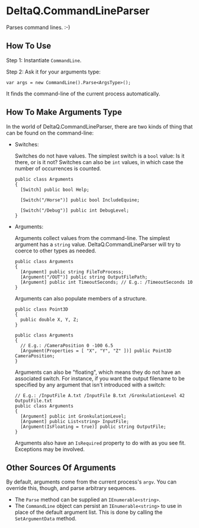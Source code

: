# DeltaQ.CommandLineParser

Parses command lines. :-)

## How To Use

Step 1: Instantiate `CommandLine`.

Step 2: Ask it for your arguments type:

```
var args = new CommandLine().Parse<ArgsType>();
```

It finds the command-line of the current process automatically.

## How To Make Arguments Type

In the world of DeltaQ.CommandLineParser, there are two kinds of thing that can be found on the command-line:

* Switches:

    Switches do not have values. The simplest switch is a `bool` value: Is it there, or is it not? Switches can also be `int` values, in which case the number of occurrences is counted.

    ```
    public class Arguments
    {
      [Switch] public bool Help;

      [Switch("/Horse")] public bool IncludeEquine;

      [Switch("/Debug")] public int DebugLevel;
    }
    ```

* Arguments:

   Arguments collect values from the command-line. The simplest argument has a `string` value. DeltaQ.CommandLineParser will try to coerce to other types as needed.

    ```
    public class Arguments
    {
      [Argument] public string FileToProcess;
      [Argument("/OUT")] public string OutputFilePath;
      [Argument] public int TimeoutSeconds; // E.g.: /TimeoutSeconds 10
    }
    ```

    Arguments can also populate members of a structure.
    ```
    public class Point3D
    {
      public double X, Y, Z;
    }

    public class Arguments
    {
      // E.g.: /CameraPosition 0 -100 6.5
      [Argument(Properties = [ "X", "Y", "Z" ])] public Point3D CameraPosition;
    }
    ```

    Arguments can also be "floating", which means they do not have an associated switch. For instance, if you want the output filename to be specified by any argument that isn't introduced with a switch:

    ```
    // E.g.: /InputFile A.txt /InputFile B.txt /GronkulationLevel 42 OutputFile.txt
    public class Arguments
    {
      [Argument] public int GronkulationLevel;
      [Argument] public List<string> InputFile;
      [Argument(IsFloating = true)] public string OutputFile;
    }
    ```

    Arguments also have an `IsRequired` property to do with as you see fit. Exceptions may be involved.

## Other Sources Of Arguments

By default, arguments come from the current process's `argv`. You can override this, though, and parse arbitrary sequences.

* The `Parse` method can be supplied an `IEnumerable<string>`.
* The `CommandLine` object can persist an `IEnumerable<string>` to use in place of the default argument list. This is done by calling the `SetArgumentData` method.
